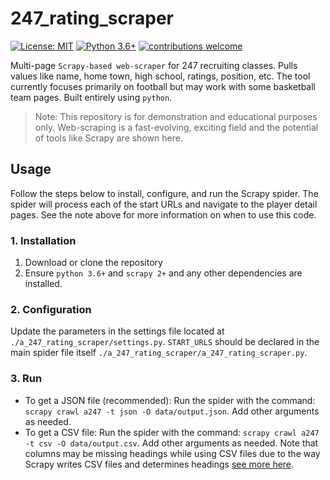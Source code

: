 # 247_rating_scraper

[![License: MIT](https://img.shields.io/badge/License-MIT-yellow.svg)](https://opensource.org/licenses/MIT)
[![Python 3.6+](https://img.shields.io/badge/python-3.6-blue.svg)](https://www.python.org/downloads/release/python-360/)
[![contributions welcome](https://img.shields.io/badge/contributions-welcome-brightgreen.svg?style=flat)](https://github.com/dwyl/esta/issues)


Multi-page `Scrapy-based web-scraper` for 247 recruiting classes. Pulls values like name, home town, high school, ratings, position, etc. The tool currently focuses primarily on football but may work with some basketball team pages. Built entirely using `python`.

> Note: This repository is for demonstration and educational purposes only. 
> Web-scraping is a fast-evolving, exciting field and the potential of tools 
> like Scrapy are shown here.

## Usage

Follow the steps below to install, configure, and run the Scrapy spider. The spider will process each of the start URLs and navigate to the player detail pages. See the note above for more information on when to use this code.

### 1. Installation

1. Download or clone the repository
2. Ensure `python 3.6+` and `scrapy 2+` and any other dependencies are installed.

### 2. Configuration

Update the parameters in the settings file located at `./a_247_rating_scraper/settings.py`. `START_URLS` should be declared in the main spider file itself `./a_247_rating_scraper/a_247_rating_scraper.py`.

### 3. Run

* To get a JSON file (recommended): Run the spider with the command: `scrapy crawl a247 -t json -O data/output.json`. Add other arguments as needed.
* To get a CSV file: Run the spider with the command: `scrapy crawl a247 -t csv -O data/output.csv`. Add other arguments as needed. Note that columns may be missing headings while using CSV files due to the way Scrapy writes CSV files and determines headings [see more here](https://docs.scrapy.org/en/latest/_modules/scrapy/exporters.html#CsvItemExporter).
